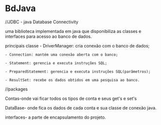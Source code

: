 # BdJava

//JDBC - java Database Connectivity

uma biblioteca implementada em java que disponibiliza as classes e interfaces para acesso ao banco de dados.

principais classe 
	- DriverManager: cria conexão com o banco de dados;
	
	- Connection: mantém uma conexão aberta com o banco;
	
	- Statement: gerencia e executa instruções SQL;
	
	- PreparedStatement: gerencia e executa instruções SQL(parâmetros);	
	
	- ResultSet: recebe os dados obtidos em uma pesquisa ao banco.


//packages 

Contas-onde vai ficar todos os tipos de conta
e seus get's e set's

DataBase- onde fica os dados de cada conta e sua 
classe de conexão java.

interfaces- a parte de encapsulamento do projeto.
